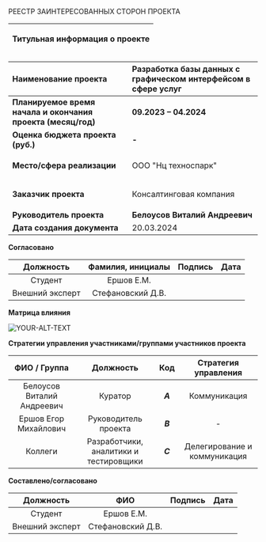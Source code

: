 РЕЕСТР ЗАИНТЕРЕСОВАННЫХ СТОРОН ПРОЕКТА

|<p>**Титульная информация о проекте**</p><p></p>|
| :-: |

|**Наименование проекта**|**Разработка базы данных с графическом интерфейсом в сфере услуг**|
| :- | :- |
|**Планируемое время начала и окончания проекта (месяц/год)**|**09.2023 – 04.2024**|
|**Оценка бюджета проекта (руб.)**|**-**|
|**Место/сфера реализации**|<p>ООО "Нц техноспарк"</p>|
|**Заказчик проекта**|<p>Консалтинговая компания</p>|
|**Руководитель проекта**|**Белоусов Виталий Андреевич**|
|**Дата создания документа**|20.03.2024|


**Согласовано**


|**Должность**|**Фамилия, инициалы**|**Подпись**|**Дата**|
| :-: | :-: | :-: | :-: |
|Студент|Ершов Е.М.|||
|Внешний эксперт|Стефановский Д.В.|||

**Матрица влияния**


<picture>
 <source media="(prefers-color-scheme: dark)" srcset="https://github.com/UroborosTale/Homework/blob/master/Матрица%20влияний%20и%20усилий.png">
 <source media="(prefers-color-scheme: light)" srcset="https://github.com/UroborosTale/Homework/blob/master/Матрица%20влияний%20и%20усилий.png">
 <img alt="YOUR-ALT-TEXT" src="YOUR-DEFAULT-IMAGE">
</picture>






**Стратегии управления участниками/группами участников проекта**


|**ФИО / Группа** |**Должность**|**Код**|**Стратегия управления**|
| :-: | :-: | :-: | :-: |
|Белоусов Виталий Андреевич|Куратор|***A***|Коммуникация|
|Ершов Егор Михайлович|Руководитель проекта|***B***|-|
|Коллеги|Разработчики, аналитики и тестировщики|***C***|Делегирование и коммуникация|


**Составлено/согласовано**


|**Должность**|**ФИО**|**Подпись**|**Дата**|
| :-: | :-: | :-: | :-: |
|Студент|Ершов Е.М.|||
|Внешний эксперт|Стефановский Д.В.|||
